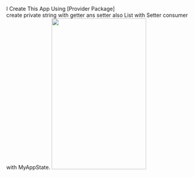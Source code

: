 I Create This App Using [Provider Package]  
create private string  with getter ans setter also List with Setter
consumer with MyAppState.
<img src="https://user-images.githubusercontent.com/104686607/233379556-fa139358-4925-49df-8dcb-d0f15092abc7.png" data-canonical-src="https://user-images.githubusercontent.com/104686607/233379556-fa139358-4925-49df-8dcb-d0f15092abc7.png" width="250" height="400" />
